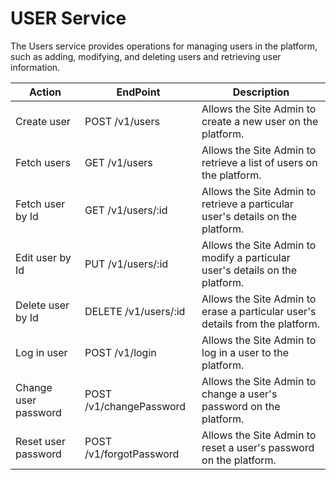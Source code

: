 # USER Service

The Users service provides operations for managing users in the platform, such as adding, modifying, and deleting users and retrieving user information.

| Action               | EndPoint                | Description                                                                    |
| -------------------- | ----------------------- | ------------------------------------------------------------------------------ |
| Create user          | POST /v1/users          | Allows the Site Admin to create a new user on the platform.                    |
| Fetch users          | GET /v1/users           | Allows the Site Admin to retrieve a list of users on the platform.             |
| Fetch user by Id     | GET /v1/users/:id       | Allows the Site Admin to retrieve a particular user's details on the platform. |
| Edit user by Id      | PUT /v1/users/:id       | Allows the Site Admin to modify a particular user's details on the platform.   |
| Delete user by Id    | DELETE /v1/users/:id    | Allows the Site Admin to erase a particular user's details from the platform.  |
| Log in user          | POST /v1/login          | Allows the Site Admin to log in a user to the platform.                        |
| Change user password | POST /v1/changePassword | Allows the Site Admin to change a user's password on the platform.             |
| Reset user password  | POST /v1/forgotPassword | Allows the Site Admin to reset a user's password on the platform.              |

